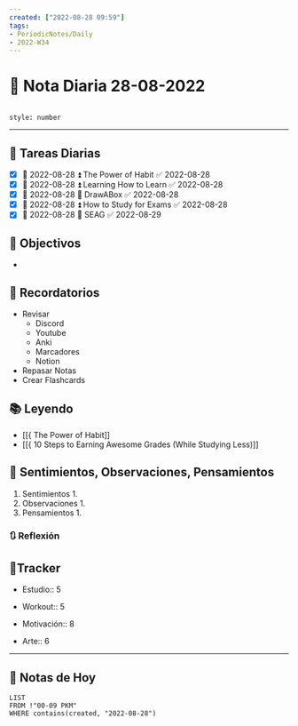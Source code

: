 ```yaml
---
created: ["2022-08-28 09:59"]
tags:
- PeriodicNotes/Daily
- 2022-W34
---
```


# 📅 Nota Diaria 28-08-2022
```toc

style: number

```

---
## 🔷 Tareas Diarias
- [x] 📅 2022-08-28 ⏫ The Power of Habit ✅ 2022-08-28
- [x] 📅 2022-08-28 ⏫ Learning How to Learn ✅ 2022-08-28
- [x] 📅 2022-08-28 🔼 DrawABox ✅ 2022-08-28
- [x] 📅 2022-08-28 ⏫ How to Study for Exams ✅ 2022-08-28
- [x] 📅 2022-08-28 🔼 SEAG ✅ 2022-08-29

## 🎯 Objectivos
- 
## 📕 Recordatorios
- Revisar
	- Discord
	- Youtube
	- Anki
	- Marcadores
	- Notion
- Repasar Notas
- Crear Flashcards

## 📚 Leyendo
- [[{ The Power of Habit]]
- [[{ 10 Steps to Earning Awesome Grades (While Studying Less)]]
## 💬 Sentimientos, Observaciones, Pensamientos 
1. Sentimientos
	1. 
2. Observaciones
	1. 
3. Pensamientos
	1. 
### 🔃 Reflexión

## 🔷Tracker

- Estudio:: 5

- Workout:: 5

- Motivación:: 8

- Arte:: 6
---

## 📅 Notas de Hoy
```dataview
LIST 
FROM !"00-09 PKM" 
WHERE contains(created, "2022-08-28")
```